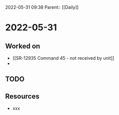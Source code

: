 2022-05-31 09:38
Parent:: [[Daily]]

# 2022-05-31

## Worked on

- [[SR-12935 Command 45 - not received by unit]]
- 

## TODO

## Resources

- xxx
